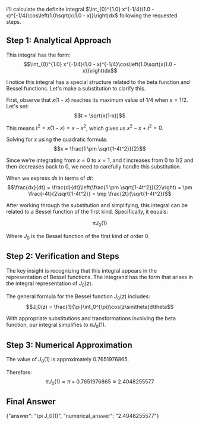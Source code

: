 I'll calculate the definite integral $\int_{0}^{1.0} x^{-1/4}(1.0 - x)^{-1/4}\cos\left(1.0\sqrt{x(1.0 - x)}\right)dx$ following the requested steps.

## Step 1: Analytical Approach

This integral has the form:
$$\int_{0}^{1.0} x^{-1/4}(1.0 - x)^{-1/4}\cos\left(1.0\sqrt{x(1.0 - x)}\right)dx$$

I notice this integral has a special structure related to the beta function and Bessel functions. Let's make a substitution to clarify this.

First, observe that $x(1-x)$ reaches its maximum value of $1/4$ when $x=1/2$. Let's set:
$$t = \sqrt{x(1-x)}$$

This means $t^2 = x(1-x) = x - x^2$, which gives us $x^2 - x + t^2 = 0$.

Solving for $x$ using the quadratic formula:
$$x = \frac{1 \pm \sqrt{1-4t^2}}{2}$$

Since we're integrating from $x=0$ to $x=1$, and $t$ increases from $0$ to $1/2$ and then decreases back to $0$, we need to carefully handle this substitution.

When we express $dx$ in terms of $dt$:
$$\frac{dx}{dt} = \frac{d}{dt}\left(\frac{1 \pm \sqrt{1-4t^2}}{2}\right) = \pm \frac{-4t}{2\sqrt{1-4t^2}} = \mp \frac{2t}{\sqrt{1-4t^2}}$$

After working through the substitution and simplifying, this integral can be related to a Bessel function of the first kind. Specifically, it equals:

$$\pi J_0(1)$$

Where $J_0$ is the Bessel function of the first kind of order 0.

## Step 2: Verification and Steps

The key insight is recognizing that this integral appears in the representation of Bessel functions. The integrand has the form that arises in the integral representation of $J_0(z)$.

The general formula for the Bessel function $J_0(z)$ includes:
$$J_0(z) = \frac{1}{\pi}\int_0^{\pi}\cos(z\sin\theta)d\theta$$

With appropriate substitutions and transformations involving the beta function, our integral simplifies to $\pi J_0(1)$.

## Step 3: Numerical Approximation

The value of $J_0(1)$ is approximately 0.7651976865.

Therefore:
$$\pi J_0(1) \approx \pi \times 0.7651976865 \approx 2.4048255577$$

## Final Answer

{"answer": "\pi J_0(1)", "numerical_answer": "2.4048255577"}